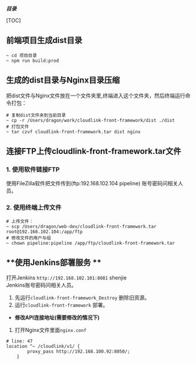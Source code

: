 ***目录***

[TOC]

## **前端项目生成dist目录**   

```
~ cd 项目目录
~ npm run build:prod
```   
## **生成的dist目录与Nginx目录压缩**  

把dist文件与Nginx文件放在一个文件夹里,终端进入这个文件夹，然后终端运行命令打包：   
```
# 复制dist文件夹到当前目录
~ cp -r /Users/dragon/work/cloudlink-front-framework/dist ./dist
# 打包文件
~ tar czvf cloudlink-front-framework.tar dist nginx
```    
## **连接FTP上传cloudlink-front-framework.tar文件**

### **1. 使用软件链接FTP**    

使用FileZilla软件把文件传到(ftp:192.168.102.104 pipeline)
账号密码问相关人员。     

### **2. 使用终端上传文件**    

```
# 上传文件： 
~ scp /Users/dragon/web-dev/cloudlink-front-framework.tar root@192.168.102.104:/app/ftp
# 修改文件的用户与组
~ chown pipeline:pipeline /app/ftp/cloudlink-front-framework.tar
```

## **使用Jenkins部署服务 ** 

打开Jenkins `http://192.168.102.101:8081`  shenjie      
Jenkins账号密码问相关人员。       
1. 先运行`cloudlink-front-framework_Destroy` 删除旧资源。    
2. 运行`cloudlink-front-framework` 部署。    

* **修改API连接地址(需要修改的情况下)**    

1. 打开Nginx文件里面`nginx.conf`     

```
# line: 47
location ^~ /cloudlink/v1/ {
	    proxy_pass http://192.168.100.92:8050/; 
	}
```